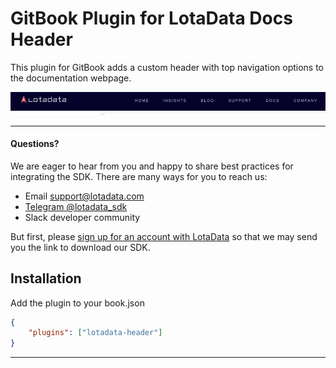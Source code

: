 # GitBook Plugin for LotaData Docs Header

This plugin for GitBook adds a custom header with top navigation options to the documentation webpage.

![Screenshot](lotadata-header.png)

---

#### Questions?

We are eager to hear from you and happy to share best practices for integrating the SDK. There are many ways for you to reach us:
* Email [support@lotadata.com](mailto:support@lotadata.com)
* [Telegram @lotadata_sdk](http://t.me/lotadata_sdk)
* Slack developer community

But first, please [sign up for an account with LotaData](http://platform.lotadata.com/?signup=true) so that we may send you the link to download our SDK.

## Installation
Add the plugin to your book.json

```json
{
    "plugins": ["lotadata-header"]
}
```

---

